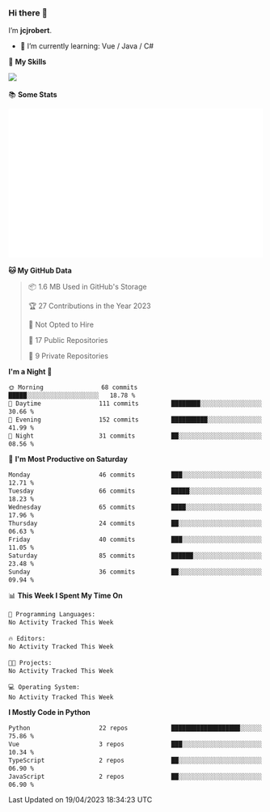 ### Hi there 👋

I’m **jcjrobert**.

- 🌱 I’m currently learning: Vue / Java / C#

🌟 **My Skills**

![](https://img.shields.io/badge/-Python-3e74a2?style=flat-square&logo=Python&logoColor=fff)

📚 **Some Stats**

![](https://github.com/jcjrobert/github-stats/blob/master/generated/overview.svg)

<!--START_SECTION:waka-->
**🐱 My GitHub Data** 

> 📦 1.6 MB Used in GitHub's Storage 
 > 
> 🏆 27 Contributions in the Year 2023
 > 
> 🚫 Not Opted to Hire
 > 
> 📜 17 Public Repositories 
 > 
> 🔑 9 Private Repositories 
 > 
**I'm a Night 🦉** 

```text
🌞 Morning                68 commits          █████░░░░░░░░░░░░░░░░░░░░   18.78 % 
🌆 Daytime                111 commits         ████████░░░░░░░░░░░░░░░░░   30.66 % 
🌃 Evening                152 commits         ██████████░░░░░░░░░░░░░░░   41.99 % 
🌙 Night                  31 commits          ██░░░░░░░░░░░░░░░░░░░░░░░   08.56 % 
```
📅 **I'm Most Productive on Saturday** 

```text
Monday                   46 commits          ███░░░░░░░░░░░░░░░░░░░░░░   12.71 % 
Tuesday                  66 commits          █████░░░░░░░░░░░░░░░░░░░░   18.23 % 
Wednesday                65 commits          ████░░░░░░░░░░░░░░░░░░░░░   17.96 % 
Thursday                 24 commits          ██░░░░░░░░░░░░░░░░░░░░░░░   06.63 % 
Friday                   40 commits          ███░░░░░░░░░░░░░░░░░░░░░░   11.05 % 
Saturday                 85 commits          ██████░░░░░░░░░░░░░░░░░░░   23.48 % 
Sunday                   36 commits          ██░░░░░░░░░░░░░░░░░░░░░░░   09.94 % 
```


📊 **This Week I Spent My Time On** 

```text
💬 Programming Languages: 
No Activity Tracked This Week

🔥 Editors: 
No Activity Tracked This Week

🐱‍💻 Projects: 
No Activity Tracked This Week

💻 Operating System: 
No Activity Tracked This Week
```

**I Mostly Code in Python** 

```text
Python                   22 repos            ███████████████████░░░░░░   75.86 % 
Vue                      3 repos             ███░░░░░░░░░░░░░░░░░░░░░░   10.34 % 
TypeScript               2 repos             ██░░░░░░░░░░░░░░░░░░░░░░░   06.90 % 
JavaScript               2 repos             ██░░░░░░░░░░░░░░░░░░░░░░░   06.90 % 
```




 Last Updated on 19/04/2023 18:34:23 UTC
<!--END_SECTION:waka-->
